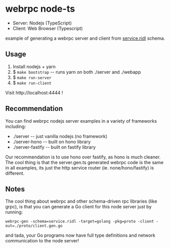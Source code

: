 webrpc node-ts
==============

* Server: Nodejs (TypeScript)
* Client: Web Browser (Typescript)

example of generating a webrpc server and client from [service.ridl](./service.ridl) schema.

## Usage

1. Install nodejs + yarn
2. $ `make bootstrap` -- runs yarn on both ./server and ./webapp
3. $ `make run-server`
4. $ `make run-client`

Visit http://localhost:4444 !

## Recommendation

You can find webrpc nodejs server examples in a variety of frameworks including:
* ./server -- just vanilla nodejs (no framework)
* ./server-hono -- built on hono library
* ./server-fastify -- built on fastify library

Our recommendation is to use hono over fastify, as hono is much cleaner. The cool thing
is that the server.gen.ts generated webrpc code is the same in all examples, its just
the http service router (ie. none/hono/fastify) is different.

## Notes

The cool thing about webrpc and other schema-driven rpc libraries (like grpc), is that you can
generate a Go client for this node server just by running:

`webrpc-gen -schema=service.ridl -target=golang -pkg=proto -client -out=./proto/client.gen.go`

and tada, your Go programs now have full type definitions and network communication to the node
server!
